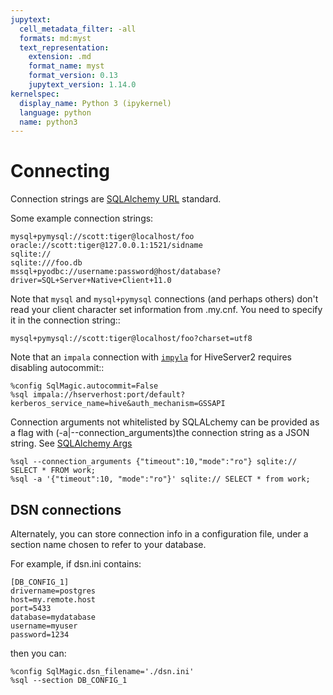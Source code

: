 ```yaml
---
jupytext:
  cell_metadata_filter: -all
  formats: md:myst
  text_representation:
    extension: .md
    format_name: myst
    format_version: 0.13
    jupytext_version: 1.14.0
kernelspec:
  display_name: Python 3 (ipykernel)
  language: python
  name: python3
---
```


# Connecting

Connection strings are [SQLAlchemy URL](http://docs.sqlalchemy.org/en/latest/core/engines.html#database-urls) standard.

Some example connection strings:

```
mysql+pymysql://scott:tiger@localhost/foo
oracle://scott:tiger@127.0.0.1:1521/sidname
sqlite://
sqlite:///foo.db
mssql+pyodbc://username:password@host/database?driver=SQL+Server+Native+Client+11.0
```

Note that `mysql` and `mysql+pymysql` connections (and perhaps others)
don't read your client character set information from .my.cnf.  You need
to specify it in the connection string::

```
mysql+pymysql://scott:tiger@localhost/foo?charset=utf8
```

Note that an `impala` connection with [`impyla`](https://github.com/cloudera/impyla) for HiveServer2 requires disabling autocommit::

```
%config SqlMagic.autocommit=False
%sql impala://hserverhost:port/default?kerberos_service_name=hive&auth_mechanism=GSSAPI
```

Connection arguments not whitelisted by SQLALchemy can be provided as
a flag with (-a|--connection_arguments)the connection string as a JSON string. See [SQLAlchemy Args](https://docs.sqlalchemy.org/en/13/core/engines.html#custom-dbapi-args)


```
%sql --connection_arguments {"timeout":10,"mode":"ro"} sqlite:// SELECT * FROM work;
%sql -a '{"timeout":10, "mode":"ro"}' sqlite:// SELECT * from work;
```

## DSN connections

Alternately, you can store connection info in a configuration file, under a section name chosen to  refer to your database.

For example, if dsn.ini contains:

```
[DB_CONFIG_1] 
drivername=postgres 
host=my.remote.host 
port=5433 
database=mydatabase 
username=myuser 
password=1234
```

then you can:

```
%config SqlMagic.dsn_filename='./dsn.ini'
%sql --section DB_CONFIG_1 
```

```{code-cell} ipython3

```

